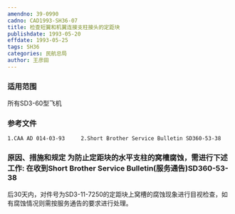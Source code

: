 ```yaml
---
amendno: 39-0990
cadno: CAD1993-SH36-07
title: 检查短翼和机翼连接支柱接头的定距块
publishdate: 1993-05-20
effdate: 1993-05-25
tags: SH36
categories: 民航总局
author: 王彦田
---
```


### 适用范围 
所有SD3-60型飞机

<!--more-->
### 参考文件
    1.CAA AD 014-03-93     2.Short Brother Service Bulletin SD360-53-38 

### 原因、措施和规定     为防止定距块的水平支柱的窝槽腐蚀，需进行下述工作:     在收到Short Brother Service Bulletin(服务通告)SD360-53-38
后30天内，对件号为SD3-11-7250的定距块上窝槽的腐蚀现象进行目视检查，如有腐蚀情况则需按服务通告的要求进行处理。
